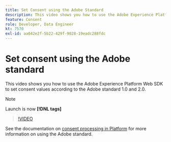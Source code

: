 ```yaml
---
title: Set Consent using the Adobe Standard
description: This video shows you how to use the Adobe Experience Platform Web SDK to set consent values according to the Adobe standard 1.0 and 2.0.
feature: Consent
role: Developer, Data Engineer
kt: 7570
exl-id: aa042e2f-5b22-429f-9028-19eadc288fdc
---
```

# Set consent using the Adobe standard

This video shows you how to use the Adobe Experience Platform Web SDK to set consent values according to the Adobe standard 1.0 and 2.0.

>[!NOTE]
>
> Launch is now **[!DNL tags]**

>[!VIDEO](https://video.tv.adobe.com/v/332694/?quality=12&learn=on)

See the documentation on [consent processing in Platform](https://experienceleague.adobe.com/docs/experience-platform/landing/governance-privacy-security/consent/iab/overview.html) for more information on using the Adobe standard.
